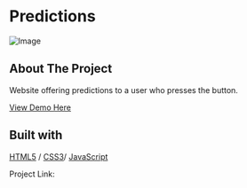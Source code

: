 # Predictions

<img src="./.jpg" alt="Image" width="auto">

<!-- ABOUT THE PROJECT -->
## About The Project

Website offering predictions to a user who presses the button.
  <p>
    <a href="https://prediction-anna.glitch.me/">View Demo Here</a>
  </p>



## Built with 

[HTML5](https://www.w3schools.com/html/) / [CSS3](https://www.w3schools.com/css/)/ [JavaScript](https://www.w3schools.com/js/)


Project Link:  
